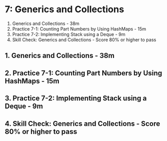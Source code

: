 # 7: Generics and Collections

1. Generics and Collections - 38m
2. Practice 7-1: Counting Part Numbers by Using HashMaps - 15m
3. Practice 7-2: Implementing Stack using a Deque - 9m
4. Skill Check: Generics and Collections - Score 80% or higher to pass

## 1. Generics and Collections - 38m
## 2. Practice 7-1: Counting Part Numbers by Using HashMaps - 15m
## 3. Practice 7-2: Implementing Stack using a Deque - 9m
## 4. Skill Check: Generics and Collections - Score 80% or higher to pass
